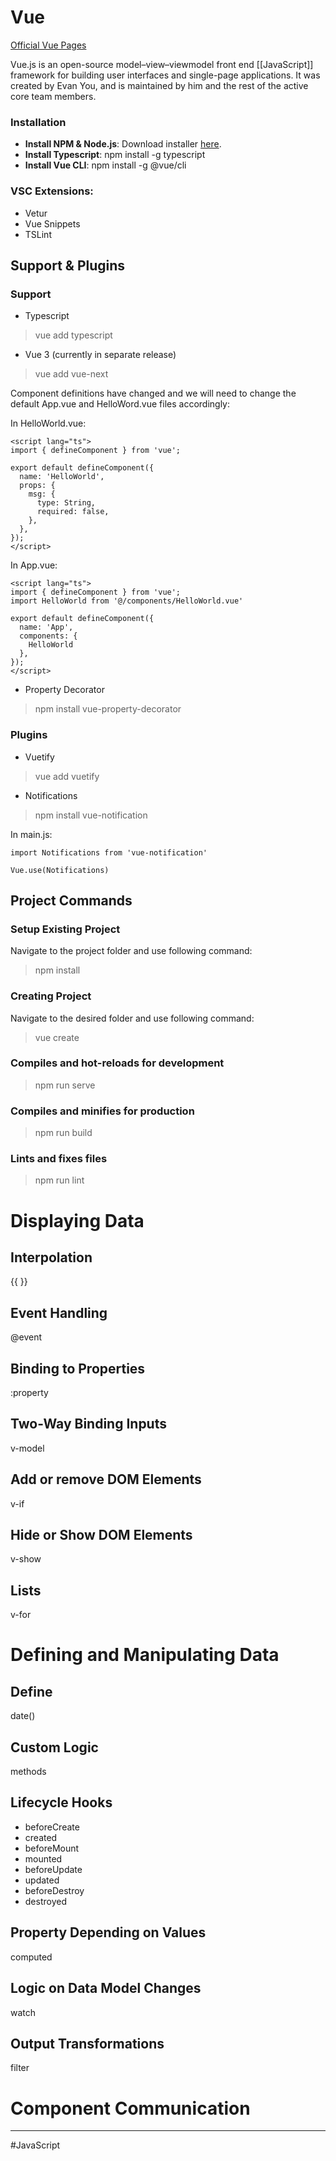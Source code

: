 # Vue
[Official Vue Pages](https://vuejs.org/)

Vue.js is an open-source model–view–viewmodel front end [[JavaScript]] framework for building user interfaces and single-page applications. It was created by Evan You, and is maintained by him and the rest of the active core team members.

### Installation
- **Install NPM & Node.js**: Download installer [here](https://nodejs.org/en/download/).
- **Install Typescript**: npm install -g typescript
- **Install Vue CLI**: npm install -g @vue/cli

### VSC Extensions:

- Vetur
- Vue Snippets
- TSLint

## Support & Plugins

### Support

- Typescript

>vue add typescript

- Vue 3 (currently in separate release)

>vue add vue-next

Component definitions have changed and we will need to change the default App.vue and HelloWord.vue files accordingly:

In HelloWorld.vue:

```
<script lang="ts">
import { defineComponent } from 'vue';

export default defineComponent({
  name: 'HelloWorld',
  props: {
    msg: {
      type: String,
      required: false,
    },
  },
});
</script>
```

In App.vue:

```
<script lang="ts">
import { defineComponent } from 'vue';
import HelloWorld from '@/components/HelloWorld.vue'

export default defineComponent({
  name: 'App',
  components: {
    HelloWorld
  },
});
</script>
```

- Property Decorator

>npm install vue-property-decorator

### Plugins

- Vuetify

>vue add vuetify

- Notifications

>npm install vue-notification

In main.js:
```
import Notifications from 'vue-notification'
 
Vue.use(Notifications)
```

## Project Commands
### Setup Existing Project
Navigate to the project folder and use following command:
>npm install

### Creating Project
Navigate to the desired folder and use following command:
>vue create <name>

### Compiles and hot-reloads for development
>npm run serve

### Compiles and minifies for production
>npm run build

### Lints and fixes files
>npm run lint

# Displaying Data
## Interpolation
{{ }}

## Event Handling
@event

## Binding to Properties
:property

## Two-Way Binding Inputs
v-model

## Add or remove DOM Elements
v-if

## Hide or Show DOM Elements
v-show

## Lists
v-for

# Defining and Manipulating Data
## Define
date()

## Custom Logic
methods

## Lifecycle Hooks
- beforeCreate
- created
- beforeMount
- mounted
- beforeUpdate
- updated
- beforeDestroy
- destroyed

## Property Depending on Values
computed

## Logic on Data Model Changes
watch

## Output Transformations
filter

# Component Communication



---
#JavaScript 
